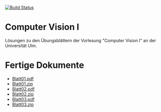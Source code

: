 [![Build Status](https://travis-ci.org/aul12/Computer-Vision-I.svg?branch=master)](https://travis-ci.org/aul12/Computer-Vision-I)
# Computer Vision I
Lösungen zu den Übungsblättern der Vorlesung "Computer Vision I" an der Universität Ulm.

# Fertige Dokumente
 * [Blatt01.pdf](https://aul12.github.io/Computer-Vision-I/Blatt01.pdf)
 * [Blatt01.zip](https://aul12.github.io/Computer-Vision-I/Blatt01.zip)
 * [Blatt02.pdf](https://aul12.github.io/Computer-Vision-I/Blatt02.pdf)
 * [Blatt02.zip](https://aul12.github.io/Computer-Vision-I/Blatt02.zip)
 * [Blatt03.pdf](https://aul12.github.io/Computer-Vision-I/Blatt03.pdf)
 * [Blatt03.zip](https://aul12.github.io/Computer-Vision-I/Blatt03.zip)
